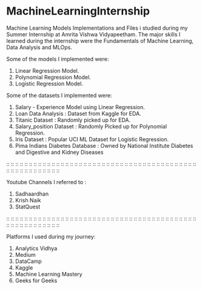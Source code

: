 # MachineLearningInternship

Machine Learning Models Implementations and Files i studied during my Summer Internship at Amrita Vishwa Vidyapeetham. The major skills I learned during the internship were the Fundamentals of Machine Learning, Data Analysis and MLOps.

Some of the models I implemented were:
1. Linear Regression Model.
2. Polynomial Regression Model.
3. Logistic Regression Model.

Some of the datasets I implemented were:
1. Salary - Experience Model using Linear Regression.
2. Loan Data Analysis : Dataset from Kaggle for EDA.
3. Titanic Dataset : Randomly picked up for EDA.
4. Salary_position Dataset : Randomly Picked up for Polynomial Regression.
5. Iris Dataset : Popular UCI ML Dataset for Logistic Regression.
6. Pima Indians Diabetes Database : Owned by National Institute Diabetes and Digestive and Kidney Diseases
   
:: :: :: :: :: :: :: :: :: :: :: :: :: :: :: :: :: :: :: :: :: :: :: :: :: :: :: :: :: :: :: :: :: :: :: :: :: :: :: :: :: :: :: :: :: :: :: :: :: :: :: :: :: :: 

Youtube Channels I referred to :
1. Sadhaardhan
2. Krish Naik
3. StatQuest

:: :: :: :: :: :: :: :: :: :: :: :: :: :: :: :: :: :: :: :: :: :: :: :: :: :: :: :: :: :: :: :: :: :: :: :: :: :: :: :: :: :: :: :: :: :: :: :: :: :: :: :: :: :: 

Platforms I used during my journey:
1. Analytics Vidhya
2. Medium
3. DataCamp
4. Kaggle
5. Machine Learning Mastery
6. Geeks for Geeks
